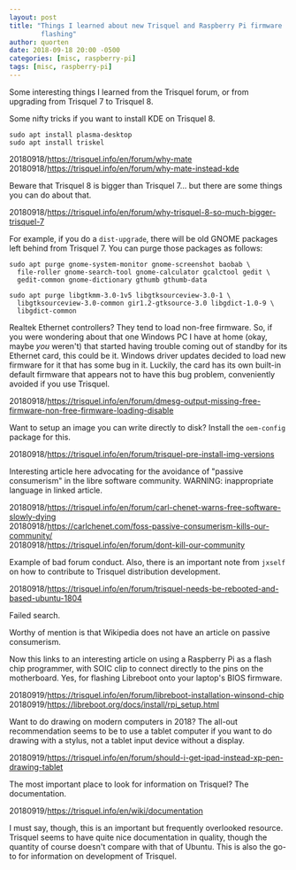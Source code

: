 ```yaml
---
layout: post
title: "Things I learned about new Trisquel and Raspberry Pi firmware
        flashing"
author: quorten
date: 2018-09-18 20:00 -0500
categories: [misc, raspberry-pi]
tags: [misc, raspberry-pi]
---
```


Some interesting things I learned from the Trisquel forum, or from
upgrading from Trisquel 7 to Trisquel 8.

Some nifty tricks if you want to install KDE on Trisquel 8.

    sudo apt install plasma-desktop
    sudo apt install triskel

20180918/https://trisquel.info/en/forum/why-mate  
20180918/https://trisquel.info/en/forum/why-mate-instead-kde

Beware that Trisquel 8 is bigger than Trisquel 7... but there
are some things you can do about that.

20180918/https://trisquel.info/en/forum/why-trisquel-8-so-much-bigger-trisquel-7

For example, if you do a `dist-upgrade`, there will be old GNOME
packages left behind from Trisquel 7.  You can purge those packages as
follows:

    sudo apt purge gnome-system-monitor gnome-screenshot baobab \
      file-roller gnome-search-tool gnome-calculator gcalctool gedit \
      gedit-common gnome-dictionary gthumb gthumb-data

    sudo apt purge libgtkmm-3.0-1v5 libgtksourceview-3.0-1 \
      libgtksourceview-3.0-common gir1.2-gtksource-3.0 libgdict-1.0-9 \
      libgdict-common

<!-- more -->

Realtek Ethernet controllers?  They tend to load non-free firmware.
So, if you were wondering about that one Windows PC I have at home
(okay, maybe _you_ weren't) that started having trouble coming out of
standby for its Ethernet card, this could be it.  Windows driver
updates decided to load new firmware for it that has some bug in it.
Luckily, the card has its own built-in default firmware that appears
not to have this bug problem, conveniently avoided if you use
Trisquel.

20180918/https://trisquel.info/en/forum/dmesg-output-missing-free-firmware-non-free-firmware-loading-disable

Want to setup an image you can write directly to disk?  Install
the `oem-config` package for this.

20180918/https://trisquel.info/en/forum/trisquel-pre-install-img-versions

Interesting article here advocating for the avoidance of "passive
consumerism" in the libre software community.  WARNING: inappropriate
language in linked article.

20180918/https://trisquel.info/en/forum/carl-chenet-warns-free-software-slowly-dying  
20180918/https://carlchenet.com/foss-passive-consumerism-kills-our-community/  
20180918/https://trisquel.info/en/forum/dont-kill-our-community

Example of bad forum conduct.  Also, there is an important note from
`jxself` on how to contribute to Trisquel distribution development.

20180918/https://trisquel.info/en/forum/trisquel-needs-be-rebooted-and-based-ubuntu-1804

Failed search.

Worthy of mention is that Wikipedia does not have an article on
passive consumerism.

Now this links to an interesting article on using a Raspberry Pi as a
flash chip programmer, with SOIC clip to connect directly to the pins
on the motherboard.  Yes, for flashing Libreboot onto your laptop's
BIOS firmware.

20180919/https://trisquel.info/en/forum/libreboot-installation-winsond-chip  
20180919/https://libreboot.org/docs/install/rpi_setup.html

Want to do drawing on modern computers in 2018?  The all-out
recommendation seems to be to use a tablet computer if you want to do
drawing with a stylus, not a tablet input device without a display.

20180919/https://trisquel.info/en/forum/should-i-get-ipad-instead-xp-pen-drawing-tablet

The most important place to look for information on Trisquel?  The
documentation.

20180919/https://trisquel.info/en/wiki/documentation

I must say, though, this is an important but frequently overlooked
resource.  Trisquel seems to have quite nice documentation in quality,
though the quantity of course doesn't compare with that of Ubuntu.
This is also the go-to for information on development of Trisquel.
